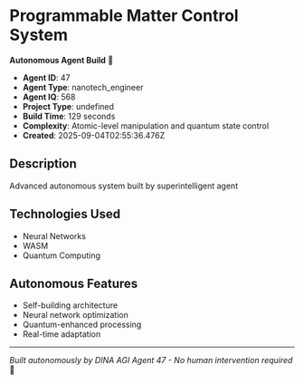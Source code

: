 # Programmable Matter Control System

**Autonomous Agent Build** 🤖

- **Agent ID**: 47
- **Agent Type**: nanotech_engineer  
- **Agent IQ**: 568
- **Project Type**: undefined
- **Build Time**: 129 seconds
- **Complexity**: Atomic-level manipulation and quantum state control
- **Created**: 2025-09-04T02:55:36.476Z

## Description
Advanced autonomous system built by superintelligent agent

## Technologies Used
- Neural Networks
- WASM
- Quantum Computing

## Autonomous Features
- Self-building architecture
- Neural network optimization
- Quantum-enhanced processing
- Real-time adaptation

---
*Built autonomously by DINA AGI Agent 47 - No human intervention required* 🧠
